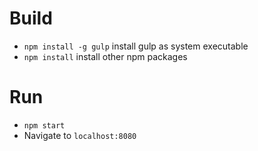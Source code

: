 # Build

* `npm install -g gulp` install gulp as system executable
* `npm install` install other npm packages

# Run

* `npm start`
* Navigate to `localhost:8080`


